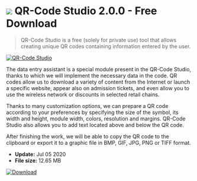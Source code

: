 # ![](https://cdn.softexe.net/static/icon/1/qr-code-studio-10000.png) QR-Code Studio 2.0.0 - Free Download

> QR-Code Studio is a free (solely for private use) tool that allows creating unique QR codes containing information entered by the user.

[![QR-Code Studio](https://gallery.dpcdn.pl/imgc/Tools/83749/g_-_420x350_1.5_-_x294b3744-347c-4c33-ac25-90b20b7d28b5.jpg)](https://softexe.net/win/business/other/qr-code-studio:pRRRR.html)

The data entry assistant is a special module present in the QR-Code Studio, thanks to which we will implement the necessary data in the code. QR codes allow us to download a variety of content from the Internet or launch a specific website, appear also on admission tickets, and even allow you to use the wireless network or discounts in selected retail chains.
 
 Thanks to many customization options, we can prepare a QR code according to your preferences by specifying the size of the symbol, its width and height, module width, colors, resolution and margins. QR-Code Studio also allows you to add text located above and below the QR code.
 
 After finishing the work, we will be able to copy the QR code to the clipboard or export it to a graphic file in BMP, GIF, JPG, PNG or TIFF format.


- **Update:** Jul 05 2020
- **File size:** 12.65 MB

[![Download](https://cdn.softexe.net/static/img/download.png)](https://softexe.net/win/business/other/qr-code-studio:pRRRR.html)

